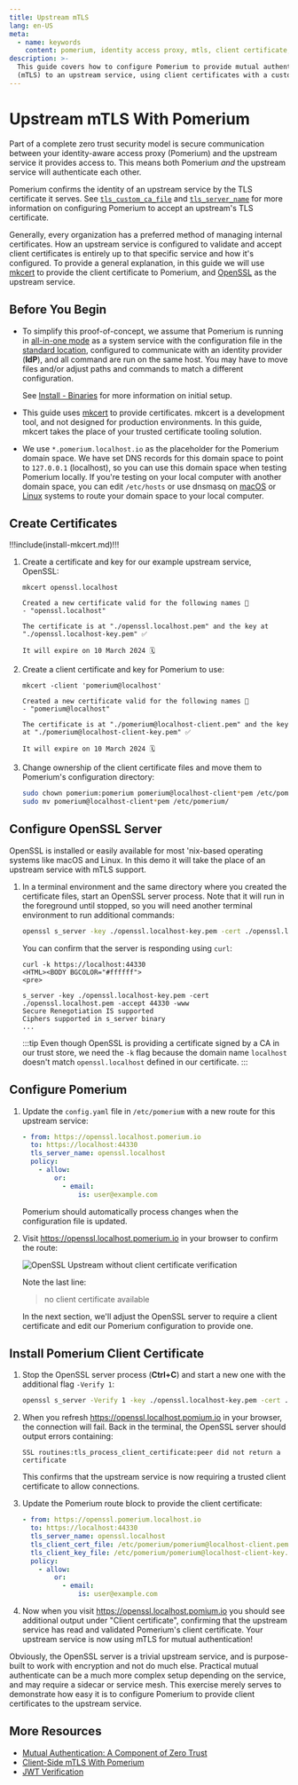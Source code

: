 ```yaml
---
title: Upstream mTLS
lang: en-US
meta:
  - name: keywords
    content: pomerium, identity access proxy, mtls, client certificate, mutual authentication
description: >-
  This guide covers how to configure Pomerium to provide mutual authentication
  (mTLS) to an upstream service, using client certificates with a custom certificate authority.
---
```


# Upstream mTLS With Pomerium

Part of a complete zero trust security model is secure communication between your identity-aware access proxy (Pomerium) and the upstream service it provides access to. This means both Pomerium *and* the upstream service will authenticate each other.

Pomerium confirms the identity of an upstream service by the TLS certificate it serves. See [`tls_custom_ca_file`] and [`tls_server_name`] for more information on configuring Pomerium to accept an upstream's TLS certificate.

Generally, every organization has a preferred method of managing internal certificates. How an upstream service is configured to validate and accept client certificates is entirely up to that specific service and how it's configured. To provide a general explanation, in this guide we will use [mkcert] to provide the client certificate to Pomerium, and [OpenSSL] as the upstream service.

## Before You Begin

- To simplify this proof-of-concept, we assume that Pomerium is running in [all-in-one mode](#before-you-begin) as a system service with the configuration file in the [standard location](/docs/install/binary#configuration-file), configured to communicate with an identity provider (**IdP**), and all command are run on the same host. You may have to move files and/or adjust paths and commands to match a different configuration.

    See [Install - Binaries](/docs/install/binary) for more information on initial setup.

- This guide uses [mkcert] to provide certificates. mkcert is a development tool, and not designed for production environments. In this guide, mkcert takes the place of your trusted certificate tooling solution.

- We use `*.pomerium.localhost.io` as the placeholder for the Pomerium domain space. We have set DNS records for this domain space to point to `127.0.0.1` (localhost), so you can use this domain space when testing Pomerium locally.
  If you're testing on your local computer with another domain space, you can edit `/etc/hosts` or use dnsmasq on [macOS](https://blog.thesparktree.com/local-development-with-wildcard-dns) or [Linux](https://sixfeetup.com/blog/local-development-with-wildcard-dns-on-linux) systems to route your domain space to your local computer.

## Create Certificates

!!!include(install-mkcert.md)!!!

1. Create a certificate and key for our example upstream service, OpenSSL:

    ```bash{1}
    mkcert openssl.localhost

    Created a new certificate valid for the following names 📜
    - "openssl.localhost"

    The certificate is at "./openssl.localhost.pem" and the key at "./openssl.localhost-key.pem" ✅

    It will expire on 10 March 2024 🗓
    ```

1. Create a client certificate and key for Pomerium to use:

    ```bash{1}
    mkcert -client 'pomerium@localhost'

    Created a new certificate valid for the following names 📜
    - "pomerium@localhost"

    The certificate is at "./pomerium@localhost-client.pem" and the key at "./pomerium@localhost-client-key.pem" ✅

    It will expire on 10 March 2024 🗓
    ```

1. Change ownership of the client certificate files and move them to Pomerium's configuration directory:

    ```bash
    sudo chown pomerium:pomerium pomerium@localhost-client*pem /etc/pomerium
    sudo mv pomerium@localhost-client*pem /etc/pomerium/
    ```

## Configure OpenSSL Server

OpenSSL is installed or easily available for most 'nix-based operating systems like macOS and Linux. In this demo it will take the place of an upstream service with mTLS support.

1. In a terminal environment and the same directory where you created the certificate files, start an OpenSSL server process. Note that it will run in the foreground until stopped, so you will need another terminal environment to run additional commands:

    ```bash
    openssl s_server -key ./openssl.localhost-key.pem -cert ./openssl.localhost.pem -accept 44330 -www
    ```

    You can confirm that the server is responding using `curl`:

    ```
    curl -k https://localhost:44330
    <HTML><BODY BGCOLOR="#ffffff">
    <pre>

    s_server -key ./openssl.localhost-key.pem -cert ./openssl.localhost.pem -accept 44330 -www
    Secure Renegotiation IS supported
    Ciphers supported in s_server binary
    ...
    ```

    :::tip
    Even though OpenSSL is providing a certificate signed by a CA in our trust store, we need the `-k` flag because the domain name `localhost` doesn't match `openssl.localhost` defined in our certificate.
    :::

## Configure Pomerium

1. Update the `config.yaml` file in `/etc/pomerium` with a new route for this upstream service:

    ```yaml
    - from: https://openssl.localhost.pomerium.io
      to: https://localhost:44330
      tls_server_name: openssl.localhost
      policy:
        - allow:
            or:
              - email:
                  is: user@example.com
    ```

    Pomerium should automatically process changes when the configuration file is updated.

1. Visit <https://openssl.localhost.pomerium.io> in your browser to confirm the route:

    ![OpenSSL Upstream without client certificate verification](./img/mtls/openssl-test1.png)

    Note the last line:

    > no client certificate available

    In the next section, we'll adjust the OpenSSL server to require a client certificate and edit our Pomerium configuration to provide one.

## Install Pomerium Client Certificate

1. Stop the OpenSSL server process (**Ctrl+C**) and start a new one with the additional flag `-Verify 1`:

    ```bash
    openssl s_server -Verify 1 -key ./openssl.localhost-key.pem -cert ./openssl.localhost.pem -accept 44330 -www
    ```

1. When you refresh <https://openssl.localhost.pomium.io> in your browser, the connection will fail. Back in the terminal, the OpenSSL server should output errors containing:

    ```log
    SSL routines:tls_process_client_certificate:peer did not return a certificate
    ```

    This confirms that the upstream service is now requiring a trusted client certificate to allow connections.

1. Update the Pomerium route block to provide the client certificate:

    ```yaml
    - from: https://openssl.pomerium.localhost.io
      to: https://localhost:44330
      tls_server_name: openssl.localhost
      tls_client_cert_file: /etc/pomerium/pomerium@localhost-client.pem
      tls_client_key_file: /etc/pomerium/pomerium@localhost-client-key.pem
      policy:
        - allow:
            or:
              - email:
                  is: user@example.com

1. Now when you visit <https://openssl.localhost.pomium.io> you should see additional output under "Client certificate", confirming that the upstream service has read and validated Pomerium's client certificate. Your upstream service is now using mTLS for mutual authentication!

Obviously, the OpenSSL server is a trivial upstream service, and is purpose-built to work with encryption and not do much else. Practical mutual authenticate can be a much more complex setup depending on the service, and may require a sidecar or service mesh. This exercise merely serves to demonstrate how easy it is to configure Pomerium to provide client certificates to the upstream service.

## More Resources

 - [Mutual Authentication: A Component of Zero Trust](/docs/topics/mutual-auth)
 - [Client-Side mTLS With Pomerium](/docs/guides/mtls)
 - [JWT Verification](/docs/guides/jwt-verification)

[mkcert]: https://github.com/FiloSottile/mkcert
[OpenSSL]: https://www.openssl.org/
[`tls_custom_ca_file`]: /docs/reference/routes/tls-custom-certificate-authority
[`tls_server_name`]: /docs/reference/routes/tls-server-name